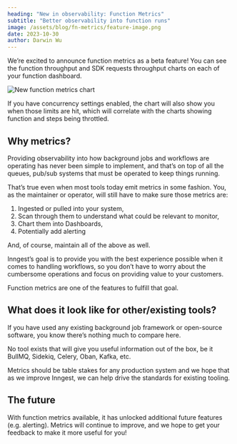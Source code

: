 ```yaml
---
heading: "New in observability: Function Metrics"
subtitle: "Better observability into function runs"
image: /assets/blog/fn-metrics/feature-image.png
date: 2023-10-30
author: Darwin Wu
---
```


We’re excited to announce function metrics as a beta feature! You can see the function throughput and SDK requests throughput charts on each of your function dashboard.

![New function metrics chart](/assets/blog/fn-metrics/metrics-chart.png)

If you have concurrency settings enabled, the chart will also show you when those limits are hit, which will correlate with the charts showing function and steps being throttled.

## Why metrics?

Providing observability into how background jobs and workflows are operating has never been simple to implement, and that’s on top of all the queues, pub/sub systems that must be operated to keep things running.

That’s true even when most tools today emit metrics in some fashion. You, as the maintainer or operator, will still have to make sure those metrics are:

1. Ingested or pulled into your system,
2. Scan through them to understand what could be relevant to monitor,
3. Chart them into Dashboards,
4. Potentially add alerting

And, of course, maintain all of the above as well.

Inngest’s goal is to provide you with the best experience possible when it comes to handling workflows, so you don’t have to worry about the cumbersome operations and focus on providing value to your customers.

Function metrics are one of the features to fulfill that goal.

## What does it look like for other/existing tools?

If you have used any existing background job framework or open-source software, you know there’s nothing much to compare here.

No tool exists that will give you useful information out of the box, be it BullMQ, Sidekiq, Celery, Oban, Kafka, etc.

Metrics should be table stakes for any production system and we hope that as we improve Inngest, we can help drive the standards for existing tooling.

## The future

With function metrics available, it has unlocked additional future features (e.g. alerting).
Metrics will continue to improve, and we hope to get your feedback to make it more useful for you!

